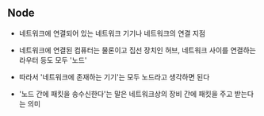 ## Node

- 네트워크에 연결되어 있는 네트워크 기기나 네트워크의 연결 지점

- 네트워크에 연결된 컴퓨터는 물론이고 집선 장치인 허브, 네트워크 사이를 연결하는 라우터 등도 모두 '노드'

- 따라서 '네트워크에 존재하는 기기'는 모두 노드라고 생각하면 된다

- '노드 간에 패킷을 송수신한다'는 말은 네트워크상의 장비 간에 패킷을 주고 받는다는 의미
